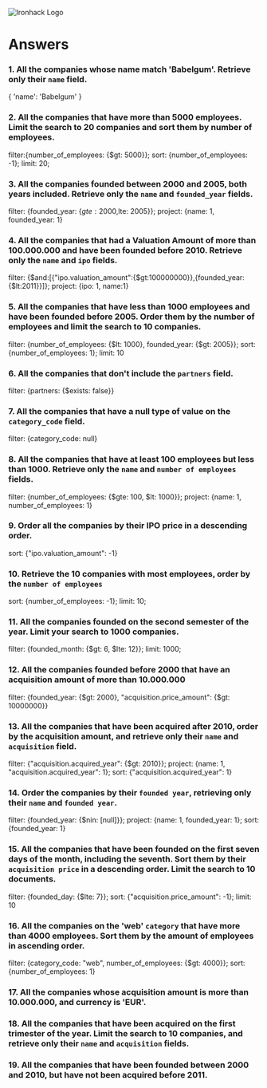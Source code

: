 ![Ironhack Logo](https://i.imgur.com/1QgrNNw.png)

# Answers

### 1. All the companies whose name match 'Babelgum'. Retrieve only their `name` field.

{
  'name': 'Babelgum'
}

### 2. All the companies that have more than 5000 employees. Limit the search to 20 companies and sort them by **number of employees**.

filter:{number_of_employees: {$gt: 5000}};
sort: {number_of_employees: -1};
limit: 20;

### 3. All the companies founded between 2000 and 2005, both years included. Retrieve only the `name` and `founded_year` fields.

filter: {founded_year: {$gte: 2000,$lte: 2005}};
project: {name: 1, founded_year: 1}

### 4. All the companies that had a Valuation Amount of more than 100.000.000 and have been founded before 2010. Retrieve only the `name` and `ipo` fields.
filter: {$and:[{"ipo.valuation_amount":{$gt:100000000}},{founded_year:{$lt:2011}}]};
project: {ipo: 1, name:1}

### 5. All the companies that have less than 1000 employees and have been founded before 2005. Order them by the number of employees and limit the search to 10 companies.

filter: {number_of_employees: {$lt: 1000}, founded_year: {$gt: 2005}};
sort: {number_of_employees: 1};
limit: 10

### 6. All the companies that don't include the `partners` field.

filter: {partners: {$exists: false}}

### 7. All the companies that have a null type of value on the `category_code` field.

filter: {category_code: null}

### 8. All the companies that have at least 100 employees but less than 1000. Retrieve only the `name` and `number of employees` fields.

filter: {number_of_employees: {$gte: 100, $lt: 1000}};
project: {name: 1, number_of_employees: 1}

### 9. Order all the companies by their IPO price in a descending order.

sort: {"ipo.valuation_amount": -1}

### 10. Retrieve the 10 companies with most employees, order by the `number of employees`

sort: {number_of_employees: -1};
limit: 10;

### 11. All the companies founded on the second semester of the year. Limit your search to 1000 companies.

filter: {founded_month: {$gt: 6, $lte: 12}};
limit: 1000;

### 12. All the companies founded before 2000 that have an acquisition amount of more than 10.000.000

filter: {founded_year: {$gt: 2000}, "acquisition.price_amount": {$gt: 10000000}}

### 13. All the companies that have been acquired after 2010, order by the acquisition amount, and retrieve only their `name` and `acquisition` field.

filter: {"acquisition.acquired_year": {$gt: 2010}};
project: {name: 1, "acquisition.acquired_year": 1};
sort: {"acquisition.acquired_year": 1}

### 14. Order the companies by their `founded year`, retrieving only their `name` and `founded year`.

filter: {founded_year: {$nin: [null]}};
project: {name: 1, founded_year: 1};
sort: {founded_year: 1}

### 15. All the companies that have been founded on the first seven days of the month, including the seventh. Sort them by their `acquisition price` in a descending order. Limit the search to 10 documents.

filter: {founded_day: {$lte: 7}};
sort: {"acquisition.price_amount": -1};
limit: 10

### 16. All the companies on the 'web' `category` that have more than 4000 employees. Sort them by the amount of employees in ascending order.

filter: {category_code: "web", number_of_employees: {$gt: 4000}};
sort: {number_of_employees: 1}

### 17. All the companies whose acquisition amount is more than 10.000.000, and currency is 'EUR'.

<!-- Your Code Goes Here -->

### 18. All the companies that have been acquired on the first trimester of the year. Limit the search to 10 companies, and retrieve only their `name` and `acquisition` fields.

<!-- Your Code Goes Here -->

### 19. All the companies that have been founded between 2000 and 2010, but have not been acquired before 2011.

<!-- Your Code Goes Here -->
